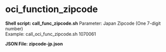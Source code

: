 # oci_function_zipcode

__Shell script: call_func_zipcode.sh__
Parameter: Japan Zipcode (One 7-digit number)<br>
Example: call_oci_func_zipcode.sh 1070061<br>

__JSON File: zipcode-jp.json__
